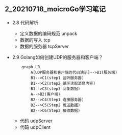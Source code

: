 ## 2_20210718_moicroGo学习笔记

+ 2.8 代码解析
    - 定义数据的编码规范 unpack 
    - 数据的写入 tcp
    - 数据的服务器 tcpServer
 
 + 2.9 Golang如何创建UDP的服务器和客户端？
     ```mermaid
         graph LR
             A[UDP服务器和客户端的代码演示]-->B1(服务端)
             B1-->C1(step1 监听服务器)
             B1-->C2(step2 循环读取消息内容)
             B1-->C3(step3 回复数据)
             A-->B2(客户端)
             B2-->C4(Step1 连接服务器)
             B2-->C5(Step2 发送数据)
             B2-->C6(Step3 接收数据)
     ```
     - 代码 udpServer
     - 代码 udpClient

